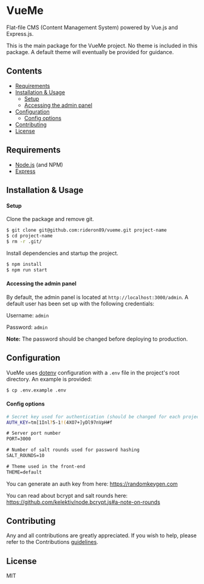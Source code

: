 # VueMe

Flat-file CMS (Content Management System) powered by Vue.js and Express.js.

This is the main package for the VueMe project. No theme is included in this package. A default theme will eventually be provided for guidance.

## Contents

* [Requirements](https://github.com/rideron89/vueme#requirements)
* [Installation & Usage](https://github.com/rideron89/vueme#installation--usage)
    * [Setup](https://github.com/rideron89/vueme#setup)
    * [Accessing the admin panel](https://github.com/rideron89/vueme#accessing-the-admin-panel)
* [Configuration](https://github.com/rideron89/vueme#configuration)
    * [Config options](https://github.com/rideron89/vueme#config-options)
* [Contributing](https://github.com/rideron89/vueme#contributing)
* [License](https://github.com/rideron89/vueme#license)

## Requirements

* [Node.js](https://nodejs.org/en/) (and NPM)
* [Express](https://expressjs.com)

## Installation & Usage

#### Setup

Clone the package and remove git.

```bash
$ git clone git@github.com:rideron89/vueme.git project-name
$ cd project-name
$ rm -r .git/
```

Install dependencies and startup the project.
```bash
$ npm install
$ npm run start
```

#### Accessing the admin panel

By default, the admin panel is located at `http://localhost:3000/admin`. A default user has been set up with the following credentials:

Username: `admin`

Password: `admin`

**Note:** The password should be changed before deploying to production.

## Configuration

VueMe uses [dotenv](https://github.com/motdotla/dotenv) configuration with a `.env` file in the project's root directory. An example is provided:

```bash
$ cp .env.example .env
```

#### Config options

```bash
# Secret key used for authentication (should be changed for each project)
AUTH_KEY=tm[1Inl?5-1!(4XO7+]yDl97nVpH#f

# Server port number
PORT=3000

# Number of salt rounds used for password hashing
SALT_ROUNDS=10

# Theme used in the front-end
THEME=default
```

You can generate an auth key from here: https://randomkeygen.com

You can read about bcrypt and salt rounds here: https://github.com/kelektiv/node.bcrypt.js#a-note-on-rounds

## Contributing

Any and all contributions are greatly appreciated. If you wish to help, please refer to the Contributions [guidelines](https://github.com/rideron89/vueme/blob/master/CONTRIBUTING.md).

## License

MIT